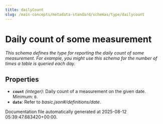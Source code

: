 ```yaml
---
title: dailyCount
slug: /main-concepts/metadata-standard/schemas/type/dailycount
---
```


# Daily count of some measurement

*This schema defines the type for reporting the daily count of some measurement. For example, you might use this schema for the number of times a table is queried each day.*

## Properties

- **`count`** *(integer)*: Daily count of a measurement on the given date. Minimum: `0`.
- **`date`**: Refer to *basic.json#/definitions/date*.


Documentation file automatically generated at 2025-08-12 05:39:47.683420+00:00.
